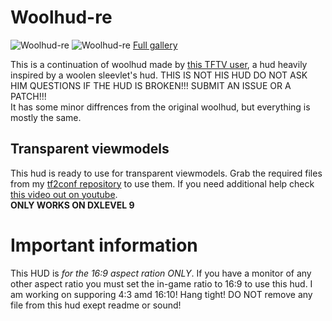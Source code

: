 # Woolhud-re
![Woolhud-re](https://i.imgur.com/wkac33i.jpg)
![Woolhud-re](https://imgur.com/4IYzmcj)
[Full gallery](https://imgur.com/a/ySTI700)


This is a continuation of woolhud made by [this TFTV user](https://www.teamfortress.tv/user/76561198258717546), a hud heavily inspired by a woolen sleevlet's hud. 
THIS IS NOT HIS HUD DO NOT ASK HIM QUESTIONS IF THE HUD IS BROKEN!!! SUBMIT AN ISSUE OR A PATCH!!!   
It has some minor diffrences from the original woolhud, but everything is mostly the same.
## Transparent viewmodels
This hud is ready to use for transparent viewmodels. Grab the required files from my [tf2conf repository](https://github.com/makemake-kbo/tf2config) to use them. If you need additional help check [this video out on youtube](https://www.youtube.com/watch?v=rsWPW817xWY).    
**ONLY WORKS ON DXLEVEL 9**


# Important information
This HUD is *for the 16:9 aspect ration ONLY*. If you have a monitor of any other aspect ratio you must set the in-game ratio to 16:9 to use this hud. I am working on supporing 4:3 amd 16:10! Hang tight!
DO NOT remove any file from this hud exept readme or sound!
